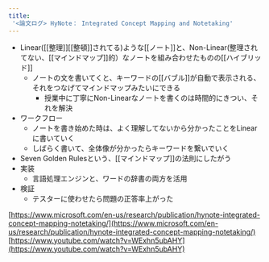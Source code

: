 ```yaml
---
title:
 '<論文ログ> HyNote： Integrated Concept Mapping and Notetaking'
---
```


- Linear([[整理]][[整頓]]されてる)ような[[ノート]]と、Non-Linear(整理されてない、[[マインドマップ]]的）なノートを組み合わせたものの[[ハイブリッド]]
    - ノートの文を書いてくと、キーワードの[[バブル]]が自動で表示される、それをつなげてマインドマップみたいにできる
        - 授業中に丁寧にNon-Linearなノートを書くのは時間的にきつい、それを解決
- ワークフロー
    - ノートを書き始めた時は、よく理解してないから分かったことをLinearに書いていく
    - しばらく書いて、全体像が分かったらキーワードを繋いでいく
- Seven Golden Rulesという、[[マインドマップ]]の法則にしたがう
- 実装
    - 言語処理エンジンと、ワードの辞書の両方を活用
- 検証
    - テスターに使わせたら問題の正答率上がった

[https://www.microsoft.com/en-us/research/publication/hynote-integrated-concept-mapping-notetaking/](https://www.microsoft.com/en-us/research/publication/hynote-integrated-concept-mapping-notetaking/)
[https://www.youtube.com/watch?v=WExhn5ubAHY](https://www.youtube.com/watch?v=WExhn5ubAHY)

